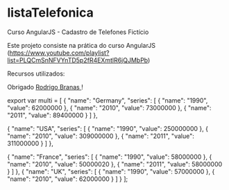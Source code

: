 # listaTelefonica
Curso AngularJS - Cadastro de Telefones Fictício

Este projeto consiste na prática do curso AngularJS (https://www.youtube.com/playlist?list=PLQCmSnNFVYnTD5p2fR4EXmtlR6jQJMbPb)

Recursos utilizados:

Obrigado <a href="https://github.com/rodrigobranas"> Rodrigo Branas </a> !

export var multi = [
  {
    "name": "Germany",
    "series": [
      {
        "name": "1990",
        "value": 62000000
      },
      {
        "name": "2010",
        "value": 73000000
      },
      {
        "name": "2011",
        "value": 89400000
      }
    ]
  },

  {
    "name": "USA",
    "series": [
      {
        "name": "1990",
        "value": 250000000
      },
      {
        "name": "2010",
        "value": 309000000
      },
      {
        "name": "2011",
        "value": 311000000
      }
    ]
  },

  {
    "name": "France",
    "series": [
      {
        "name": "1990",
        "value": 58000000
      },
      {
        "name": "2010",
        "value": 50000020
      },
      {
        "name": "2011",
        "value": 58000000
      }
    ]
  },
  {
    "name": "UK",
    "series": [
      {
        "name": "1990",
        "value": 57000000
      },
      {
        "name": "2010",
        "value": 62000000
      }
    ]
  }
];
